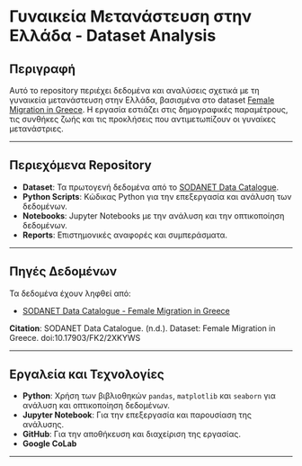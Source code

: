 # Γυναικεία Μετανάστευση στην Ελλάδα - Dataset Analysis

## Περιγραφή
Αυτό το repository περιέχει δεδομένα και αναλύσεις σχετικά με τη γυναικεία μετανάστευση στην Ελλάδα, βασισμένα στο dataset [Female Migration in Greece](https://datacatalogue.sodanet.gr/dataset.xhtml?persistentId=doi:10.17903/FK2/2XKYWS). Η εργασία εστιάζει στις δημογραφικές παραμέτρους, τις συνθήκες ζωής και τις προκλήσεις που αντιμετωπίζουν οι γυναίκες μετανάστριες.

---

## Περιεχόμενα Repository
- **Dataset**: Τα πρωτογενή δεδομένα από το [SODANET Data Catalogue](https://datacatalogue.sodanet.gr).
- **Python Scripts**: Κώδικας Python για την επεξεργασία και ανάλυση των δεδομένων.
- **Notebooks**: Jupyter Notebooks με την ανάλυση και την οπτικοποίηση δεδομένων.
- **Reports**: Επιστημονικές αναφορές και συμπεράσματα.

---

## Πηγές Δεδομένων
Τα δεδομένα έχουν ληφθεί από:
- [SODANET Data Catalogue - Female Migration in Greece](https://datacatalogue.sodanet.gr/dataset.xhtml?persistentId=doi:10.17903/FK2/2XKYWS)

**Citation**:
SODANET Data Catalogue. (n.d.). Dataset: Female Migration in Greece. doi:10.17903/FK2/2XKYWS

---

## Εργαλεία και Τεχνολογίες
- **Python**: Χρήση των βιβλιοθηκών `pandas`, `matplotlib` και `seaborn` για ανάλυση και οπτικοποίηση δεδομένων.
- **Jupyter Notebook**: Για την επεξεργασία και παρουσίαση της ανάλυσης.
- **GitHub**: Για την αποθήκευση και διαχείριση της εργασίας.
- **Google CoLab**

---

